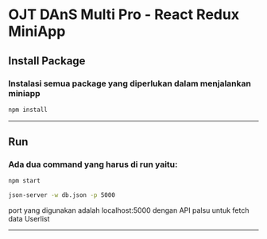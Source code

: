 # OJT DAnS Multi Pro - React Redux MiniApp

## Install Package
### Instalasi semua package yang diperlukan dalam menjalankan miniapp
```bash
npm install
```
---------

## Run
### Ada dua command yang harus di run  yaitu:
```bash
npm start
```
```bash
json-server -w db.json -p 5000
```
port yang digunakan adalah localhost:5000 dengan API palsu untuk fetch data Userlist

---------
